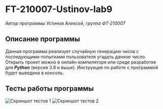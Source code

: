 # FT-210007-Ustinov-lab9
*Автор программы Устинов Алексей, группа ФТ-210007*
## Описание программы
Данная программа реализует случайную генерацию числа с последующими попытками пользователя угадать данное число.
Открыть проект можно в онлайн компиляторе или среде разработке для ***Python*** (версия 3.8 и выше). Инструкция по работе с программой будет выведена в консоль.
## Тесты работы программы
![Скриншот тестов 1](https://github.com/holodnyisiemens/FT-210007-Ustinov-9lab/blob/main/img/test1.png)
![Скриншот тестов 2](https://github.com/holodnyisiemens/FT-210007-Ustinov-9lab/blob/main/img/test1.png)
